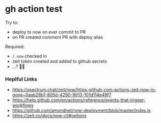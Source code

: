 # gh action test

Try to:
- deploy to now on ever commit to PR
- on PR created comment PR with deploy alias

Required:

- `/.now` checked in
-  zeit token created and added to github secrets
- ...? 🤷‍♂

### Heplful Links

- https://spectrum.chat/zeit/now/https-github-com-actions-zeit-now-is-gone~0aab28b1-805d-4290-9013-101d114e49f7
- https://help.github.com/en/actions/reference/events-that-trigger-workflows
- https://github.com/amondnet/now-deployment/blob/master/index.js
- https://zeit.co/docs/now-cli#options
